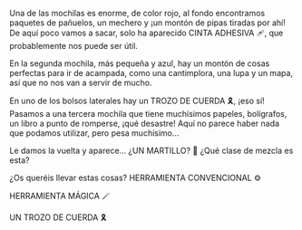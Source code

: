 <p> Una de las mochilas es enorme, de color rojo, al fondo encontramos paquetes de pañuelos, un mechero y ¡un montón de pipas tiradas por ahí! De aquí poco vamos a sacar, solo ha aparecido CINTA ADHESIVA 🩹, que probablemente nos puede ser útil. </p>

<p> En la segunda mochila, más pequeña y azul, hay un montón de cosas perfectas para ir de acampada, como una cantimplora, una lupa y un mapa, así que no nos van a servir de mucho. </p>

<p> En uno de los bolsos laterales hay un TROZO DE CUERDA 🎗️, ¡eso sí! Pasamos a una tercera mochila que tiene muchísimos papeles, bolígrafos, un libro a punto de romperse, ¡qué desastre! Aquí no parece haber nada que podamos utilizar, pero pesa muchísimo… </p>

<p> Le damos la vuelta y aparece… ¿UN MARTILLO? 🔨 ¿Qué clase de mezcla es esta? </p>

¿Os queréis llevar estas cosas?
HERRAMIENTA CONVENCIONAL ⚙️

HERRAMIENTA MÁGICA 🪄

UN TROZO DE CUERDA 🎗️
